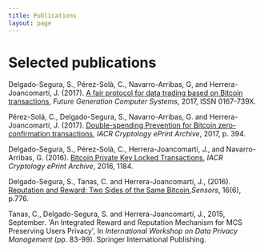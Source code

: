 ```yaml
---
title: Publications
layout: page
---
```


# Selected publications



Delgado-Segura, S., Pérez-Solà, C., Navarro-Arribas, G, and Herrera-Joancomartí, J. (2017). [A fair protocol for data trading based on Bitcoin transactions](http://dx.doi.org/10.1016/j.future.2017.08.021), *Future Generation Computer Systems*, 2017, ISSN 0167-739X.
Pérez-Solá, C., Delgado-Segura, S., Navarro-Arribas, G. and Herrera-Joancomartí, J. (2017). [Double-spending Prevention for Bitcoin zero-confirmation transactions](https://eprint.iacr.org/2017/394.pdf), *IACR Cryptology ePrint Archive*, 2017, p. 394. 
Delgado-Segura, S., Pérez-Solà, C., Herrera-Joancomartí, J., and Navarro-Arribas, G. (2016). [Bitcoin Private Key Locked Transactions](https://eprint.iacr.org/2016/1184.pdf), *IACR Cryptology ePrint Archive*, 2016, 1184.
Delgado-Segura, S., Tanas, C. and Herrera-Joancomartí, J., (2016). [Reputation and Reward: Two Sides of the Same Bitcoin](http://dx.doi.org/10.3390/s16060776),*Sensors*, 16(6), p.776.
Tanas, C., Delgado-Segura, S. and Herrera-Joancomartí, J., 2015, September. 'An Integrated Reward and Reputation Mechanism for MCS Preserving Users Privacy', In *International Workshop on Data Privacy Management* (pp. 83-99). Springer International Publishing.